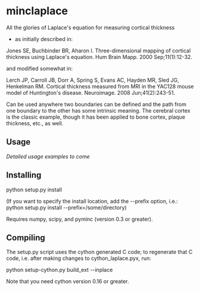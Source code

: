 minclaplace
===========

All the glories of Laplace's equation for measuring cortical thickness
- as initially described in:

Jones SE, Buchbinder BR, Aharon I. Three-dimensional mapping of
cortical thickness using Laplace's equation. Hum Brain Mapp. 2000
Sep;11(1):12-32.

and modified somewhat in:

Lerch JP, Carroll JB, Dorr A, Spring S, Evans AC, Hayden MR, Sled JG,
Henkelman RM. Cortical thickness measured from MRI in the YAC128 mouse
model of Huntington's disease. Neuroimage. 2008 Jun;41(2):243-51.

Can be used anywhere two boundaries can be defined and the path from
one boundary to the other has some intrinsic meaning. The cerebral
cortex is the classic example, though it has been applied to bone
cortex, plaque thickness, etc., as well.

Usage
-----

_Detailed usage examples to come_

Installing
----------

python setup.py install

(If you want to specify the install location, add the --prefix option, i.e.:
python setup.py install --prefix=/some/directory)

Requires numpy, scipy, and pyminc (version 0.3 or greater).

Compiling
---------

The setup.py script uses the cython generated C code; to regenerate
that C code, i.e. after making changes to cython_laplace.pyx, run:

python setup-cython.py build_ext --inplace

Note that you need cython version 0.16 or greater.